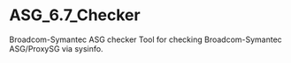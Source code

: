# ASG_6.7_Checker
Broadcom-Symantec ASG checker
Tool for checking Broadcom-Symantec ASG/ProxySG via sysinfo.
